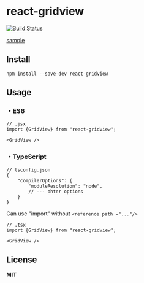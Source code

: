 # react-gridview

[![Build Status](https://travis-ci.org/ogaya/react-gridview.svg)](https://travis-ci.org/ogaya/react-gridview)

[sample][]  

## Install

```
npm install --save-dev react-gridview
```

## Usage

### ・ES6

```
// .jsx
import {GridView} from "react-gridview";

<GridView />
```

### ・TypeScript
```
// tsconfig.json
{
    "compilerOptions": {
        "moduleResolution": "node",
        // --- ohter options
    }
}
```
Can use "import" without ```<reference path ="..."/>```
```
// .tsx
import {GridView} from "react-gridview";

<GridView />
```


## License

**MIT**

[sample]: http://ogaya.github.io/react-gridview/
[docs]: http://ogaya.github.io/react-gridview/docs/#/
